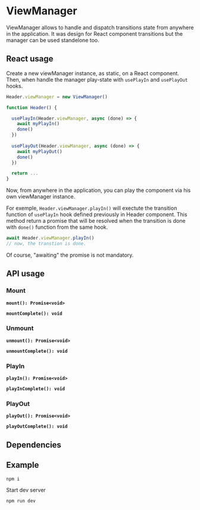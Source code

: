 # ViewManager

ViewManager allows to handle and dispatch transitions state from anywhere in the application.
It was design for React component transitions but the manager can be used standelone too.

## React usage

Create a new viewManager instance, as static, on a React component.  
Then, when handle the manager play-state with `usePlayIn` and `usePlayOut` hooks.

```ts
Header.viewManager = new ViewManager()

function Header() {

  usePlayIn(Header.viewManager, async (done) => {
    await myPlayIn()
    done()
  })
  
  usePlayOut(Header.viewManager, async (done) => {
    await myPlayOut()
    done()
  })

  return ...
}
```

Now, from anywhere in the application, you can play the component via his own viewManager instance.

For exemple, `Header.viewManager.playIn()` will exectute the transition function of `usePlayIn` hook defined previously in Header component.
This method return a promise that will be resolved when the transition is done with `done()` function from the same hook.

```js
await Header.viewManager.playIn()
// now, the transtion is done.
```

Of course, "awaiting" the promise is not mandatory.

## API usage

### Mount

**`mount(): Promise<void>`**

**`mountComplete(): void`**

### Unmount

**`unmount(): Promise<void>`**

**`unmountComplete(): void`**

### PlayIn

**`playIn(): Promise<void>`**

**`playInComplete(): void`**

### PlayOut

**`playOut(): Promise<void>`**

**`playOutComplete(): void`**

## Dependencies

## Example

```shell
npm i
```

Start dev server

```shell
npm run dev
```
